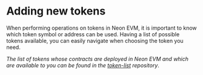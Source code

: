 # Adding new tokens

When performing operations on tokens in Neon EVM, it is important to know which token symbol or address can be used. Having a list of possible tokens available, you can easily navigate when choosing the token you need.

*The list of tokens whose contracts are deployed in Neon EVM and which are available to you can be found in the [token-list](https://github.com/neonlabsorg/token-list/) repository*.